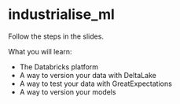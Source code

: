 # industrialise_ml

Follow the steps in the slides.

What you will learn:

- The Databricks platform
- A way to version your data with DeltaLake
- A way to test your data with GreatExpectations
- A way to version your models
